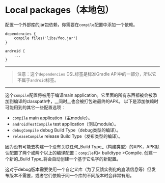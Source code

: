 # Local packages（本地包）

配置一个外部库的jar包依赖，你需要在`compile`配置中添加一个依赖。

    dependencies {
        compile files('libs/foo.jar')
    }

    android {
        ...
    }

---

> 注意：这个`dependencies` DSL标签是标准Gradle API中的一部分，所以它不属于`android`标签。

---

这个`compile`配置将被用于编译main application。它里面的所有东西都被会被添加到编译的classpath中，__同时__也会被打包进最终的APK。
以下是添加依赖时可能用到的其它一些配置选项：

* `compile`
main application（主module）。
* `androidTestCompile`
test application（测试module）。
* `debugCompile`
debug Build Type（debug类型的编译）。
* `releaseCompile`
release Build Type（发布类型的编译）。

因为没有可能去构建一个没有关联任何_Build Type_（构建类型）的APK，APK默认配置了两个或两个以上的编译配置：`compile`和< buildtype >Compile.
创建一个新的_Build Type_将会自动创建一个基于它名字的新配置。

这对于debug版本需要使用一个自定义库（为了反馈实例化的崩溃信息等）但发布版本不需要，或者它们依赖于同一个库的不同版本时会非常有用。

